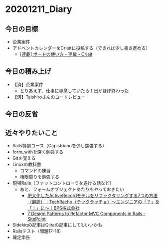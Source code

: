 # 20201211_Diary

## 今日の目標

- 企業案件
- アドベントカレンダーをCrieitに投稿する（できれば少し書き進める）
  - [\[連載\] ボードの使い方 \- 連載 \- Crieit](https://crieit.net/magazines/crieitcommunity/%E3%83%9C%E3%83%BC%E3%83%89%E3%81%AE%E4%BD%BF%E3%81%84%E6%96%B9)

## 今日の積み上げ

- 【済】企業案件
  - とりあえず、仕事に専念していたら１日がほぼ終わった
- 【済】Taishiroさんのコードレビュー

## 今日の反省

## 近々やりたいこと

- Rails特訓コース（Capistrianoを少し勉強する）
- form_withを深く勉強する
- Gitを覚える
- Linuxの教科書
  - コマンドの練習
  - 権限周りを勉強する
- 現場Rails（ファットコントローラを避ける話など）
  - あと、フォームオブジェクトあたりもやっておきたい
    - [肥大化したActiveRecordモデルをリファクタリングする7つの方法（翻訳）｜TechRacho（テックラッチョ）〜エンジニアの「？」を「！」に〜｜BPS株式会社](https://techracho.bpsinc.jp/hachi8833/2013_11_19/14738)
    - [7 Design Patterns to Refactor MVC Components in Rails \- SitePoint](https://www.sitepoint.com/7-design-patterns-to-refactor-mvc-components-in-rails/)
- Sidekiqの記事はQiitaの記事にしてもいいかも
- Railsテスト（問題17-18)
- 確定申告